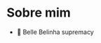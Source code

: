 # Sobre mim

- 👋 Belle Belinha supremacy


<!---
andrerlzr/andrerlzr is a ✨ special ✨ repository because its `README.md` (this file) appears on your GitHub profile.
You can click the Preview link to take a look at your changes.
--->
